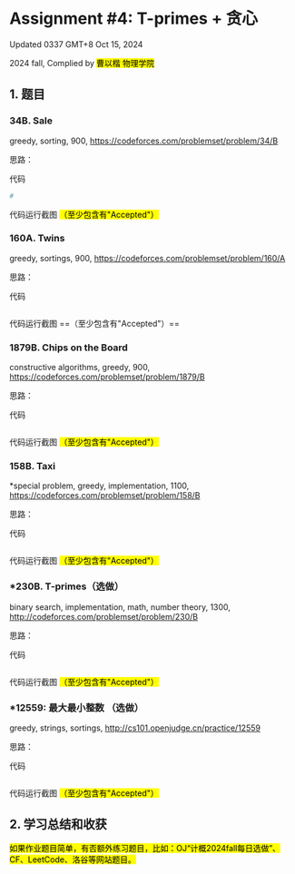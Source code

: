 # Assignment #4: T-primes + 贪心

Updated 0337 GMT+8 Oct 15, 2024

2024 fall, Complied by <mark>曹以楷 物理学院</mark>

## 1. 题目

### 34B. Sale

greedy, sorting, 900, https://codeforces.com/problemset/problem/34/B

思路：



代码

```python
# 

```



代码运行截图 <mark>（至少包含有"Accepted"）</mark>





### 160A. Twins

greedy, sortings, 900, https://codeforces.com/problemset/problem/160/A

思路：



代码

```python


```



代码运行截图 ==（至少包含有"Accepted"）==





### 1879B. Chips on the Board

constructive algorithms, greedy, 900, https://codeforces.com/problemset/problem/1879/B

思路：



代码

```python


```



代码运行截图 <mark>（至少包含有"Accepted"）</mark>





### 158B. Taxi

*special problem, greedy, implementation, 1100, https://codeforces.com/problemset/problem/158/B

思路：



代码

```python


```



代码运行截图 <mark>（至少包含有"Accepted"）</mark>





### *230B. T-primes（选做）

binary search, implementation, math, number theory, 1300, http://codeforces.com/problemset/problem/230/B

思路：



代码

```python


```



代码运行截图 <mark>（至少包含有"Accepted"）</mark>





### *12559: 最大最小整数 （选做）

greedy, strings, sortings, http://cs101.openjudge.cn/practice/12559

思路：



代码

```python


```



代码运行截图 <mark>（至少包含有"Accepted"）</mark>





## 2. 学习总结和收获

<mark>如果作业题目简单，有否额外练习题目，比如：OJ“计概2024fall每日选做”、CF、LeetCode、洛谷等网站题目。</mark>





